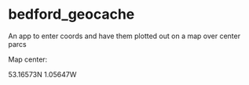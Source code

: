 # bedford_geocache
 An app to enter coords and have them plotted out on a map over center parcs

Map center:

53.16573N 1.05647W

